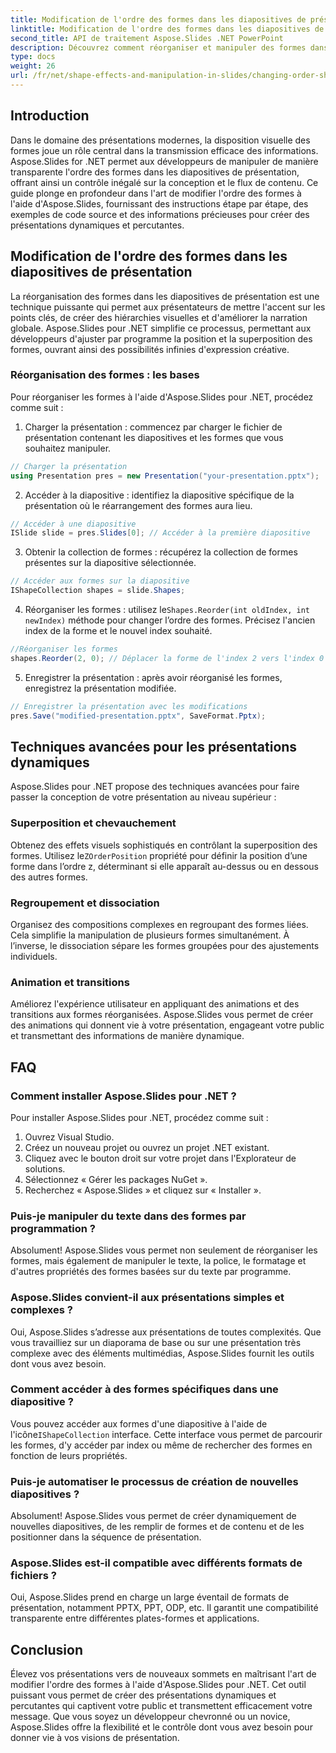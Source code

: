 ```yaml
---
title: Modification de l'ordre des formes dans les diapositives de présentation à l'aide d'Aspose.Slides
linktitle: Modification de l'ordre des formes dans les diapositives de présentation à l'aide d'Aspose.Slides
second_title: API de traitement Aspose.Slides .NET PowerPoint
description: Découvrez comment réorganiser et manipuler des formes dans des diapositives de présentation à l'aide d'Aspose.Slides pour .NET. Améliorez vos présentations avec ce guide complet.
type: docs
weight: 26
url: /fr/net/shape-effects-and-manipulation-in-slides/changing-order-shapes/
---
```


## Introduction

Dans le domaine des présentations modernes, la disposition visuelle des formes joue un rôle central dans la transmission efficace des informations. Aspose.Slides for .NET permet aux développeurs de manipuler de manière transparente l'ordre des formes dans les diapositives de présentation, offrant ainsi un contrôle inégalé sur la conception et le flux de contenu. Ce guide plonge en profondeur dans l'art de modifier l'ordre des formes à l'aide d'Aspose.Slides, fournissant des instructions étape par étape, des exemples de code source et des informations précieuses pour créer des présentations dynamiques et percutantes.

## Modification de l'ordre des formes dans les diapositives de présentation

La réorganisation des formes dans les diapositives de présentation est une technique puissante qui permet aux présentateurs de mettre l'accent sur les points clés, de créer des hiérarchies visuelles et d'améliorer la narration globale. Aspose.Slides pour .NET simplifie ce processus, permettant aux développeurs d'ajuster par programme la position et la superposition des formes, ouvrant ainsi des possibilités infinies d'expression créative.

### Réorganisation des formes : les bases

Pour réorganiser les formes à l'aide d'Aspose.Slides pour .NET, procédez comme suit :

1. Charger la présentation : commencez par charger le fichier de présentation contenant les diapositives et les formes que vous souhaitez manipuler.

```csharp
// Charger la présentation
using Presentation pres = new Presentation("your-presentation.pptx");
```

2. Accéder à la diapositive : identifiez la diapositive spécifique de la présentation où le réarrangement des formes aura lieu.

```csharp
// Accéder à une diapositive
ISlide slide = pres.Slides[0]; // Accéder à la première diapositive
```

3. Obtenir la collection de formes : récupérez la collection de formes présentes sur la diapositive sélectionnée.

```csharp
// Accéder aux formes sur la diapositive
IShapeCollection shapes = slide.Shapes;
```

4.  Réorganiser les formes : utilisez le`Shapes.Reorder(int oldIndex, int newIndex)` méthode pour changer l’ordre des formes. Précisez l'ancien index de la forme et le nouvel index souhaité.

```csharp
//Réorganiser les formes
shapes.Reorder(2, 0); // Déplacer la forme de l'index 2 vers l'index 0
```

5. Enregistrer la présentation : après avoir réorganisé les formes, enregistrez la présentation modifiée.

```csharp
// Enregistrer la présentation avec les modifications
pres.Save("modified-presentation.pptx", SaveFormat.Pptx);
```

## Techniques avancées pour les présentations dynamiques

Aspose.Slides pour .NET propose des techniques avancées pour faire passer la conception de votre présentation au niveau supérieur :

### Superposition et chevauchement

 Obtenez des effets visuels sophistiqués en contrôlant la superposition des formes. Utilisez le`ZOrderPosition` propriété pour définir la position d’une forme dans l’ordre z, déterminant si elle apparaît au-dessus ou en dessous des autres formes.

### Regroupement et dissociation

Organisez des compositions complexes en regroupant des formes liées. Cela simplifie la manipulation de plusieurs formes simultanément. À l’inverse, le dissociation sépare les formes groupées pour des ajustements individuels.

### Animation et transitions

Améliorez l'expérience utilisateur en appliquant des animations et des transitions aux formes réorganisées. Aspose.Slides vous permet de créer des animations qui donnent vie à votre présentation, engageant votre public et transmettant des informations de manière dynamique.

## FAQ

### Comment installer Aspose.Slides pour .NET ?

Pour installer Aspose.Slides pour .NET, procédez comme suit :

1. Ouvrez Visual Studio.
2. Créez un nouveau projet ou ouvrez un projet .NET existant.
3. Cliquez avec le bouton droit sur votre projet dans l'Explorateur de solutions.
4. Sélectionnez « Gérer les packages NuGet ».
5. Recherchez « Aspose.Slides » et cliquez sur « Installer ».

### Puis-je manipuler du texte dans des formes par programmation ?

Absolument! Aspose.Slides vous permet non seulement de réorganiser les formes, mais également de manipuler le texte, la police, le formatage et d'autres propriétés des formes basées sur du texte par programme.

### Aspose.Slides convient-il aux présentations simples et complexes ?

Oui, Aspose.Slides s’adresse aux présentations de toutes complexités. Que vous travailliez sur un diaporama de base ou sur une présentation très complexe avec des éléments multimédias, Aspose.Slides fournit les outils dont vous avez besoin.

### Comment accéder à des formes spécifiques dans une diapositive ?

Vous pouvez accéder aux formes d'une diapositive à l'aide de l'icône`IShapeCollection` interface. Cette interface vous permet de parcourir les formes, d'y accéder par index ou même de rechercher des formes en fonction de leurs propriétés.

### Puis-je automatiser le processus de création de nouvelles diapositives ?

Absolument! Aspose.Slides vous permet de créer dynamiquement de nouvelles diapositives, de les remplir de formes et de contenu et de les positionner dans la séquence de présentation.

### Aspose.Slides est-il compatible avec différents formats de fichiers ?

Oui, Aspose.Slides prend en charge un large éventail de formats de présentation, notamment PPTX, PPT, ODP, etc. Il garantit une compatibilité transparente entre différentes plates-formes et applications.

## Conclusion

Élevez vos présentations vers de nouveaux sommets en maîtrisant l'art de modifier l'ordre des formes à l'aide d'Aspose.Slides pour .NET. Cet outil puissant vous permet de créer des présentations dynamiques et percutantes qui captivent votre public et transmettent efficacement votre message. Que vous soyez un développeur chevronné ou un novice, Aspose.Slides offre la flexibilité et le contrôle dont vous avez besoin pour donner vie à vos visions de présentation.